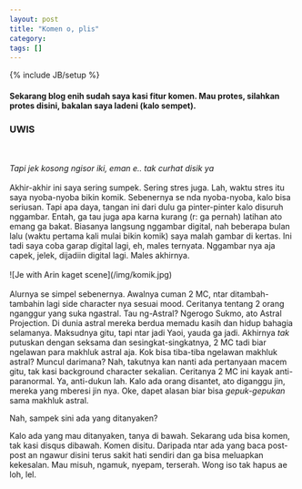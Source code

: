 ```yaml
---
layout: post
title: "Komen o, plis"
category: 
tags: []
---
```

{% include JB/setup %}
#### Sekarang blog enih sudah saya kasi fitur komen. Mau protes, silahkan protes disini, bakalan saya ladeni (kalo sempet).

### UWIS

<br>
<br>
<i>Tapi jek kosong ngisor iki, eman e.. tak curhat disik ya</i>
<br>
<br>
Akhir-akhir ini saya sering sumpek. Sering stres juga. Lah, waktu stres itu saya nyoba-nyoba bikin komik. Sebenernya se nda nyoba-nyoba, kalo bisa seriusan. Tapi apa daya, tangan ini dari dulu ga pinter-pinter kalo disuruh nggambar. Entah, ga tau juga apa karna kurang (r: ga pernah) latihan ato emang ga bakat. Biasanya langsung nggambar digital, nah beberapa bulan lalu (waktu pertama kali mulai bikin komik) saya malah gambar di kertas. Ini tadi saya coba garap digital lagi, eh, males ternyata. Nggambar nya aja capek, jelek, dijadiin digital lagi. Males akhirnya.
<br>
<br>
![Je with Arin kaget scene](/img/komik.jpg)
<br>
<br>
Alurnya se simpel sebenernya. Awalnya cuman 2 MC, ntar ditambah-tambahin lagi side character nya sesuai mood. Ceritanya tentang 2 orang nganggur yang suka ngastral. Tau ng-Astral? Ngerogo Sukmo, ato Astral Projection. Di dunia astral mereka berdua memadu kasih dan hidup bahagia selamanya. Maksudnya gitu, tapi ntar jadi Yaoi, yauda ga jadi. Akhirnya <i>tak</i> putuskan dengan seksama dan sesingkat-singkatnya, 2 MC tadi biar ngelawan para makhluk astral aja. Kok bisa tiba-tiba ngelawan makhluk astral? Muncul darimana? Nah, takutnya kan nanti ada pertanyaan macem gitu, tak kasi background character sekalian. Ceritanya 2 MC ini kayak anti-paranormal. Ya, anti-dukun lah. Kalo ada orang disantet, ato diganggu jin, mereka yang mberesi jin nya. Oke, dapet alasan biar bisa <i>gepuk-gepukan</i> sama makhluk astral.

Nah, sampek sini ada yang ditanyaken?

Kalo ada yang mau ditanyaken, tanya di bawah. Sekarang uda bisa komen, tak kasi disqus dibawah. Komen disitu. Daripada ntar ada yang baca post-post an ngawur disini terus sakit hati sendiri dan ga bisa meluapkan kekesalan. Mau misuh, ngamuk, nyepam, terserah. Wong iso tak hapus ae loh, lel.